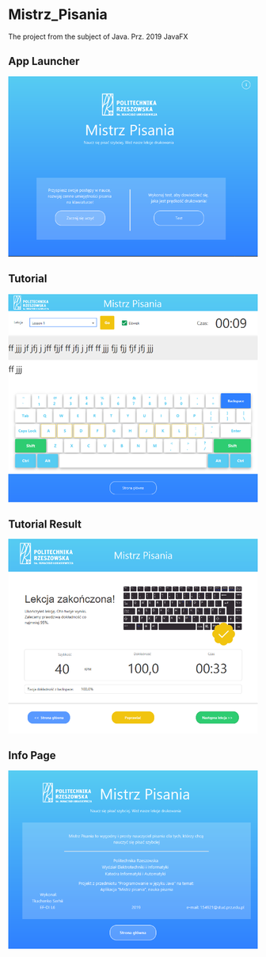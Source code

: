 # Mistrz_Pisania

The project from the subject of Java. Prz. 2019
JavaFX

## App Launcher
![Иллюстрация к проекту](https://github.com/DrDoker/Mistrz_Pisania/blob/master/Readme/Screenshot_1.png)

## Tutorial
![Иллюстрация к проекту](https://github.com/DrDoker/Mistrz_Pisania/blob/master/Readme/Screenshot_3.png)

## Tutorial Result
![Иллюстрация к проекту](https://github.com/DrDoker/Mistrz_Pisania/blob/master/Readme/Screenshot_4.png)

## Info Page
![Иллюстрация к проекту](https://github.com/DrDoker/Mistrz_Pisania/blob/master/Readme/Screenshot_2.png)